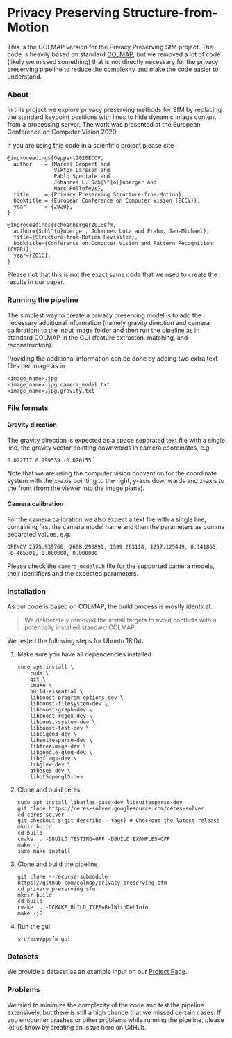 # Privacy Preserving Structure-from-Motion

This is the COLMAP version for the Privacy Preserving SfM project.
The code is heavily based on standard [COLMAP](www.github.com/colmap/colmap),
but we removed a lot of code (likely we missed something) that is not directly
necessary for the privacy preserving pipeline to reduce the complexity and make
the code easier to understand.

### About

In this project we explore privacy preserving methods for SfM by replacing the
standard keypoint positions with lines to hide dynamic image content from
a processing server. The work was presented at the European Conference on
Computer Vision 2020.

If you are using this code in a scientific project please cite
```
@inproceedings{Geppert2020ECCV,
  author    = {Marcel Geppert and
               Viktor Larsson and
               Pablo Speciale and
               Johannes L. Sch{\"{o}}nberger and
               Marc Pollefeys},
  title     = {Privacy Preserving Structure-from-Motion},
  booktitle = {European Conference on Computer Vision (ECCV)},
  year      = {2020},
}

@inproceedings{schoenberger2016sfm,
  author={Sch\"{o}nberger, Johannes Lutz and Frahm, Jan-Michael},
  title={Structure-from-Motion Revisited},
  booktitle={Conference on Computer Vision and Pattern Recognition (CVPR)},
  year={2016},
}
```

Please not that this is not the exact same code that we used to create the results in our paper.

### Running the pipeline

The simplest way to create a privacy preserving model is to add the necessary
additional information (namely gravity direction and camera calibration) to the
input image folder and then run the pipeline as in standard COLMAP in the GUI
(feature extracton, matching, and reconstruction).

Providing the additional information can be done by adding two extra text files
per image as in
```
<image_name>.jpg
<image_name>.jpg.camera_model.txt
<image_name>.jpg.gravity.txt
```

### File formats

#### Gravity direction
The gravity direction is expected as a space separated text file with a single
line, the gravity vector pointing downwards in camera coordinates, e.g.
```
0.022717 0.999539 -0.020155
```
Note that we are using the computer vision convention for the coordinate system
with the x-axis pointing to the right,  y-axis downwards and z-axis to the
front (from the viewer into the image plane).


#### Camera calibration

For the camera calibration we also expect a text file with a
single line, containing first the camera model name and then the parameters
as comma separated values, e.g.
```
OPENCV 2575.939766, 2608.293891, 1599.263118, 1257.125449, 0.141865, -0.465301, 0.000000, 0.000000
```
Please check the `camera_models.h` file for the supported camera models, their
identifiers and the expected parameters.

### Installation

As our code is based on COLMAP, the build process is mostly identical.

> We deliberately removed the install targets to avoid conflicts with a
> potentially installed standard COLMAP.

We tested the following steps for Ubuntu 18.04:

1. Make sure you have all dependencies installed
    ```shell script
    sudo apt install \
        cuda \
        git \
        cmake \
        build-essential \
        libboost-program-options-dev \
        libboost-filesystem-dev \
        libboost-graph-dev \
        libboost-regex-dev \
        libboost-system-dev \
        libboost-test-dev \
        libeigen3-dev \
        libsuitesparse-dev \
        libfreeimage-dev \
        libgoogle-glog-dev \
        libgflags-dev \
        libglew-dev \
        qtbase5-dev \
        libqt5opengl5-dev 
    ```
   
2. Clone and build ceres
    ```shell script
    sudo apt install libatlas-base-dev libsuitesparse-dev
    git clone https://ceres-solver.googlesource.com/ceres-solver
    cd ceres-solver
    git checkout $(git describe --tags) # Checkout the latest release
    mkdir build
    cd build
    cmake .. -DBUILD_TESTING=OFF -DBUILD_EXAMPLES=OFF
    make -j
    sudo make install
    ```

3. Clone and build the pipeline
    ```shell script
    git clone --recurse-submodule https://github.com/colmap/privacy_preserving_sfm
    cd privacy_preserving_sfm
    mkdir build
    cd build
    cmake .. -DCMAKE_BUILD_TYPE=RelWithDebInfo
    make -j8
    ```
4. Run the gui
    ```shell script
    src/exe/ppsfm gui
    ```

### Datasets

We provide a dataset as an example input on our [Project Page](http://www.cvg.ethz.ch/research/privacy-preserving-sfm).


### Problems

We tried to minimize the complexity of the code and test the pipeline
extensively, but there is still a high chance that we missed certain cases.
If you encounter crashes or other problems while running the pipeline,
please let us know by creating an Issue here on GitHub.

